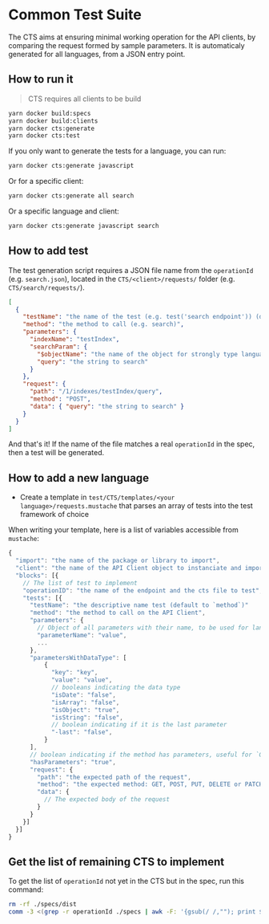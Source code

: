 # Common Test Suite

The CTS aims at ensuring minimal working operation for the API clients, by comparing the request formed by sample parameters.
It is automaticaly generated for all languages, from a JSON entry point.

## How to run it

> CTS requires all clients to be build

```bash
yarn docker build:specs
yarn docker build:clients
yarn docker cts:generate
yarn docker cts:test
```

If you only want to generate the tests for a language, you can run:

```bash
yarn docker cts:generate javascript
```

Or for a specific client:

```bash
yarn docker cts:generate all search
```

Or a specific language and client:

```bash
yarn docker cts:generate javascript search
```

## How to add test

The test generation script requires a JSON file name from the `operationId` (e.g. `search.json`), located in the `CTS/<client>/requests/` folder (e.g. `CTS/search/requests/`).

```json
[
  {
    "testName": "the name of the test (e.g. test('search endpoint')) (default: 'method')",
    "method": "the method to call (e.g. search)",
    "parameters": {
      "indexName": "testIndex",
      "searchParam": {
        "$objectName": "the name of the object for strongly type language, should be on every 'object' type",
        "query": "the string to search"
      }
    },
    "request": {
      "path": "/1/indexes/testIndex/query",
      "method": "POST",
      "data": { "query": "the string to search" }
    }
  }
]
```

And that's it! If the name of the file matches a real `operationId` in the spec, then a test will be generated.

## How to add a new language

- Create a template in `test/CTS/templates/<your language>/requests.mustache` that parses an array of tests into the test framework of choice

When writing your template, here is a list of variables accessible from `mustache`:

```js
{
  "import": "the name of the package or library to import",
  "client": "the name of the API Client object to instanciate and import",
  "blocks": [{
    // The list of test to implement
    "operationID": "the name of the endpoint and the cts file to test",
    "tests": [{
      "testName": "the descriptive name test (default to `method`)"
      "method": "the method to call on the API Client",
      "parameters": {
        // Object of all parameters with their name, to be used for languages that require the parameter name
        "parameterName": "value",
        ...
      },
      "parametersWithDataType": [
          {
            "key": "key",
            "value": "value",
            // booleans indicating the data type
            "isDate": "false",
            "isArray": "false",
            "isObject": "true",
            "isString": "false",
            // boolean indicating if it is the last parameter
            "-last": "false",
          }
      ],
      // boolean indicating if the method has parameters, useful for `GET` requests
      "hasParameters": "true",
      "request": {
        "path": "the expected path of the request",
        "method": "the expected method: GET, POST, PUT, DELETE or PATCH",
        "data": {
          // The expected body of the request
        }
      }
    }]
  }]
}
```

## Get the list of remaining CTS to implement

To get the list of `operationId` not yet in the CTS but in the spec, run this command:

```bash
rm -rf ./specs/dist
comm -3 <(grep -r operationId ./specs | awk -F: '{gsub(/ /,""); print $NF}' | sort) <(find ./tests/CTS/clients -type f -name '*.json' | awk -F/ '{gsub(/.json/,"");print $NF}' | sort)
```

